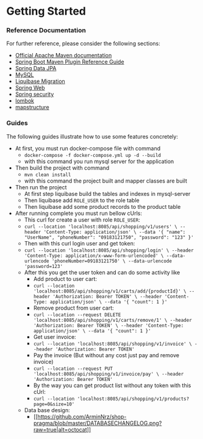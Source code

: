 # Getting Started

### Reference Documentation

For further reference, please consider the following sections:

* [Official Apache Maven documentation](https://maven.apache.org/guides/index.html)
* [Spring Boot Maven Plugin Reference Guide](https://docs.spring.io/spring-boot/docs/2.7.9/maven-plugin/reference/html/)
* [Spring Data JPA](https://docs.spring.io/spring-boot/docs/2.7.9/reference/htmlsingle/#data.sql.jpa-and-spring-data)
* [MySQL]()
* [Liquibase Migration](https://docs.spring.io/spring-boot/docs/2.7.9/reference/htmlsingle/#howto.data-initialization.migration-tool.liquibase)
* [Spring Web](https://docs.spring.io/spring-boot/docs/2.7.9/reference/htmlsingle/#web)
* [Spring security]()
* [lombok]()
* [mapstructure]()

### Guides

The following guides illustrate how to use some features concretely:

* At first, you must run docker-compose file with command
    - `docker-compose -f docker-compose.yml up -d --build`
    - with this command you run mysql server for the application
* Then build the project with command
    - `mvn clean install`
    - with this command the project built and mapper classes are built
* Then run the project 
    - At first step liquibase build the tables and indexes in mysql-server
    - Then liquibase add `ROLE_USER` to the role table
    - Then liquibase add some product records to the product table
* After running complete you must run bellow cUrls:
    - This curl for create a user with role `ROLE_USER`:
    - `curl --location 'localhost:8085/api/shopping/v1/users' \
      --header 'Content-Type: application/json' \
      --data '{
      "name": "UserName",
      "phoneNumber": "09183121750",
      "password": "123"
      }'`
    - Then with this curl login user and get token:
    - `curl --location 'localhost:8085/api/shopping/login' \
      --header 'Content-Type: application/x-www-form-urlencoded' \
      --data-urlencode 'phoneNumber=09183121750' \
      --data-urlencode 'password=123'`
    - After this you get the user token and can do some activity like
        - Add product to user cart:
        - `curl --location 'localhost:8085/api/shopping/v1/carts/add/{productId}' \
          --header 'Authorization: Bearer TOKEN' \
          --header 'Content-Type: application/json' \
          --data '{
          "count": 1
          }'`
        - Remove product from user cart:
        - `curl --location --request DELETE 'localhost:8085/api/shopping/v1/carts/remove/1' \
          --header 'Authorization: Bearer TOKEN' \
          --header 'Content-Type: application/json' \
          --data '{
          "count": 1
          }'`
        - Get user invoice:
        - `curl --location 'localhost:8085/api/shopping/v1/invoice' \
          --header 'Authorization: Bearer TOKEN'`
        - Pay the invoice (But without any cost just pay and remove invoice)
        - `curl --location --request PUT 'localhost:8085/api/shopping/v1/invoice/pay' \
          --header 'Authorization: Bearer TOKEN'`
        - By the way you can get product list without any token with this cUrl:
        - `curl --location 'localhost:8085/api/shopping/v1/products?page=0&size=10'`
    - Data base design:
      - [[https://github.com/ArminNrz/shop-pragma/blob/master/DATABASECHANGELOG.png?raw=true|alt=octocat]]
